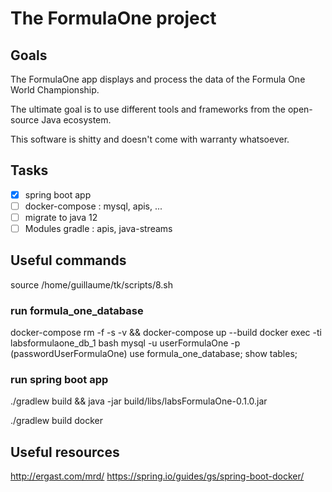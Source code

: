 # The FormulaOne project
## Goals
The FormulaOne app displays and process the data of the Formula One World Championship.

The ultimate goal is to use different tools and frameworks from the open-source Java ecosystem.

This software is shitty and doesn't come with warranty whatsoever.

## Tasks
 - [X] spring boot app
 - [ ] docker-compose : mysql, apis, ...
 - [ ] migrate to java 12  
 - [ ] Modules gradle : apis, java-streams

## Useful commands
source /home/guillaume/tk/scripts/8.sh
### run formula_one_database
docker-compose rm -f -s -v && docker-compose up --build
docker exec -ti labsformulaone_db_1 bash
mysql -u userFormulaOne -p
    (passwordUserFormulaOne)
use formula_one_database;
show tables;

### run spring boot app
./gradlew build && java -jar build/libs/labsFormulaOne-0.1.0.jar

./gradlew build docker

## Useful resources
http://ergast.com/mrd/
https://spring.io/guides/gs/spring-boot-docker/